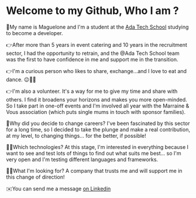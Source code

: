 # Welcome to my Github, Who I am ?

👋My name is Maguelone and I'm a student at the [Ada Tech School](https://adatechschool.fr/) studying to become a developer. 

👉After more than 5 years in event catering and 10 years in the recruitment sector, I had the opportunity to retrain, and the @Ada Tech School team was the first to have confidence in me and support me in the transition.

👉I'm a curious person who likes to share, exchange...and I love to eat and dance. 😉🍱💃

👉I'm also a volunteer. It's a way for me to give my time and share with others. I find it broadens your horizons and makes you more open-minded. 
So I take part in one-off events and I'm involved all year with the Marraine & Vous association (which puts single mums in touch with sponsor families). 

🤔Why did you decide to change careers? I've been fascinated by this sector for a long time, so I decided to take the plunge and make a real contribution, at my level, to changing things... for the better, if possible!

👩‍💻Which technologies? At this stage, I'm interested in everything because I want to see and test lots of things to find out what suits me best... so I'm very open and I'm testing different languages and frameworks.

🕵️‍♀️What I'm looking for? A company that trusts me and will support me in this change of direction!

 ✉️You can send me a message [on Linkedin](https://www.linkedin.com/in/magueloneguinaud/)
